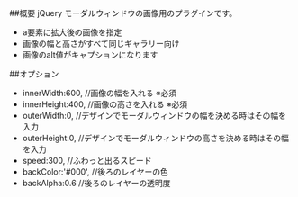 ##概要
jQuery モーダルウィンドウの画像用のプラグインです。
* a要素に拡大後の画像を指定
* 画像の幅と高さがすべて同じギャラリー向け
* 画像のalt値がキャプションになります


##オプション
* innerWidth:600,		//画像の幅を入れる ※必須
* innerHeight:400,  //画像の高さを入れる ※必須
* outerWidth:0,			//デザインでモーダルウィンドウの幅を決める時はその幅を入力
* outerHeight:0,		//デザインでモーダルウィンドウの高さを決める時はその幅を入力
* speed:300,				//ふわっと出るスピード
* backColor:'#000',	//後ろのレイヤーの色
* backAlpha:0.6			//後ろのレイヤーの透明度